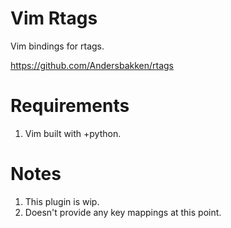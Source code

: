 # Vim Rtags

Vim bindings for rtags.

https://github.com/Andersbakken/rtags

# Requirements
1. Vim built with +python.

# Notes
1. This plugin is wip.
2. Doesn't provide any key mappings at this point.
